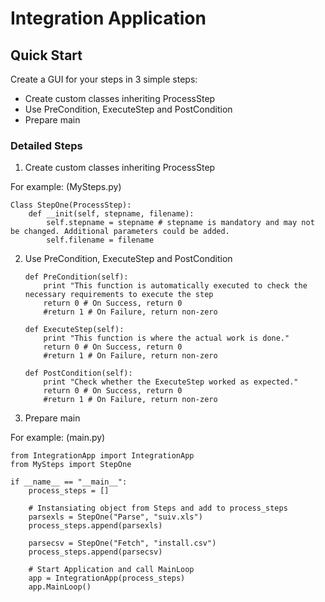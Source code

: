 Integration Application
=======================

Quick Start
-----------

Create a GUI for your steps in 3 simple steps:

*  Create custom classes inheriting ProcessStep
*  Use PreCondition, ExecuteStep and PostCondition
*  Prepare main

### Detailed Steps

1.  Create custom classes inheriting ProcessStep

For example: (MySteps.py)

	Class StepOne(ProcessStep):
		def __init(self, stepname, filename):
			self.stepname = stepname # stepname is mandatory and may not be changed. Additional parameters could be added.
			self.filename = filename

2.  Use PreCondition, ExecuteStep and PostCondition

		def PreCondition(self):
			print "This function is automatically executed to check the necessary requirements to execute the step
			return 0 # On Success, return 0
			#return 1 # On Failure, return non-zero
		
		def ExecuteStep(self):
			print "This function is where the actual work is done."
			return 0 # On Success, return 0
			#return 1 # On Failure, return non-zero
			
		def PostCondition(self):
			print "Check whether the ExecuteStep worked as expected."
			return 0 # On Success, return 0
			#return 1 # On Failure, return non-zero

3.  Prepare main 

For example: (main.py)

	from IntegrationApp import IntegrationApp
	from MySteps import StepOne
	
	if __name__ == "__main__":
    	process_steps = []
    	
    	# Instansiating object from Steps and add to process_steps
    	parsexls = StepOne("Parse", "suiv.xls")
    	process_steps.append(parsexls)
    	
    	parsecsv = StepOne("Fetch", "install.csv")
    	process_steps.append(parsecsv)

		# Start Application and call MainLoop
    	app = IntegrationApp(process_steps)
    	app.MainLoop()
